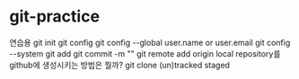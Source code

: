 # git-practice
연습용
git init
git config
git config --global user.name or user.email
git config --system
git add
git commit -m ""
git remote add origin
local repository를 github에 생성시키는 방법은 뭘까?
git clone
(un)tracked
staged
